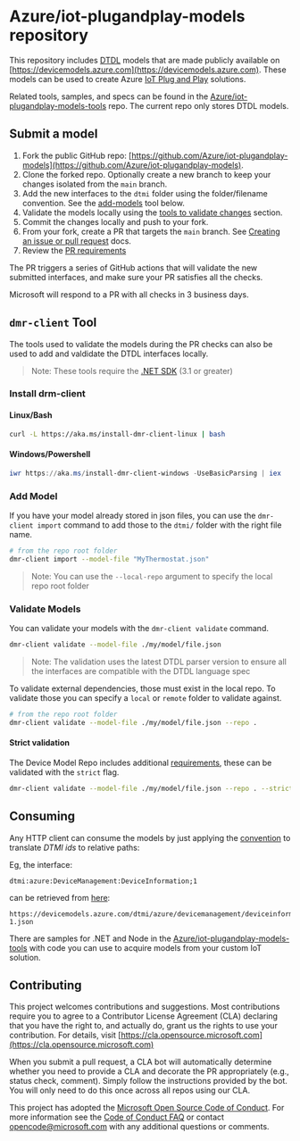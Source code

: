 
# Azure/iot-plugandplay-models repository

This repository includes [DTDL](https://aka.ms/dtdl) models that are made publicly available on [https://devicemodels.azure.com](https://devicemodels.azure.com). These models can be used to create Azure [IoT Plug and Play](https://aka.ms/iotpnp) solutions.

Related tools, samples, and specs can be found in the [Azure/iot-plugandplay-models-tools](https://github.com/Azure/iot-plugandplay-models-tools) repo. The current repo only stores DTDL models.

## Submit a model

1. Fork the public GitHub repo: [https://github.com/Azure/iot-plugandplay-models](https://github.com/Azure/iot-plugandplay-models).
1. Clone the forked repo. Optionally create a new branch to keep your changes isolated from the `main` branch.
1. Add the new interfaces to the `dtmi` folder using the folder/filename convention. See the [add-models](#add-models) tool below.
1. Validate the models locally using the [tools to validate changes](#validate-files) section.
1. Commit the changes locally and push to your fork.
1. From your fork, create a PR that targets the `main` branch. See [Creating an issue or pull request](https://docs.github.com/en/free-pro-team@latest/desktop/contributing-and-collaborating-using-github-desktop/creating-an-issue-or-pull-request) docs.
1. Review the [PR requirements](pr-reqs.md)

The PR triggers a series of GitHub actions that will validate the new submitted interfaces, and make sure your PR satisfies all the checks.

Microsoft will respond to a PR with all checks in 3 business days.

## `dmr-client` Tool

The tools used to validate the models during the PR checks can also be used to add and valdidate the DTDL interfaces locally.

> Note: These tools require the [.NET SDK](https://dotnet.microsoft.com/download) (3.1 or greater)

### Install drm-client

#### Linux/Bash

```bash
curl -L https://aka.ms/install-dmr-client-linux | bash
```

#### Windows/Powershell

```powershell
iwr https://aka.ms/install-dmr-client-windows -UseBasicParsing | iex
```

### Add Model

If you have your model already stored in json files, you can use the `dmr-client import` command to add those to the `dtmi/` folder with the right file name.

```bash
# from the repo root folder
dmr-client import --model-file "MyThermostat.json"
```

>Note: You can use the `--local-repo` argument to specify the local repo root folder

### Validate Models

You can validate your models with the `dmr-client validate` command.

```bash
dmr-client validate --model-file ./my/model/file.json
```

>Note: The validation uses the latest DTDL parser version to ensure all the interfaces are compatible with the DTDL language spec

To validate external dependencies, those must exist in the local repo. To validate those you can specify a `local` or `remote` folder to validate against.

```bash
# from the repo root folder
dmr-client validate --model-file ./my/model/file.json --repo .
```

#### Strict validation

The Device Model Repo includes additional [requirements](pr-reqs.md), these can be validated with the `strict` flag.

```bash
dmr-client validate --model-file ./my/model/file.json --repo . --strict true
```

## Consuming

Any HTTP client can consume the models by just applying the [convention](https://github.com/Azure/iot-plugandplay-models-tools/wiki/Resolution-Convention) to translate *DTMI ids* to relative paths:

Eg, the interface:

```text
dtmi:azure:DeviceManagement:DeviceInformation;1
```

can be retrieved from [here](https://devicemodels.azure.com/dtmi/azure/devicemanagement/deviceinformation-1.json):

```url
https://devicemodels.azure.com/dtmi/azure/devicemanagement/deviceinformation-1.json
```

There are samples for .NET and Node in the [Azure/iot-plugandplay-models-tools](https://github.com/Azure/iot-plugandplay-models-tools) with code you can use to acquire models from your custom IoT solution.

## Contributing

This project welcomes contributions and suggestions.  Most contributions require you to agree to a
Contributor License Agreement (CLA) declaring that you have the right to, and actually do, grant us
the rights to use your contribution. For details, visit [https://cla.opensource.microsoft.com](https://cla.opensource.microsoft.com)

When you submit a pull request, a CLA bot will automatically determine whether you need to provide
a CLA and decorate the PR appropriately (e.g., status check, comment). Simply follow the instructions
provided by the bot. You will only need to do this once across all repos using our CLA.

This project has adopted the [Microsoft Open Source Code of Conduct](https://opensource.microsoft.com/codeofconduct/).
For more information see the [Code of Conduct FAQ](https://opensource.microsoft.com/codeofconduct/faq/) or
contact [opencode@microsoft.com](mailto:opencode@microsoft.com) with any additional questions or comments.

